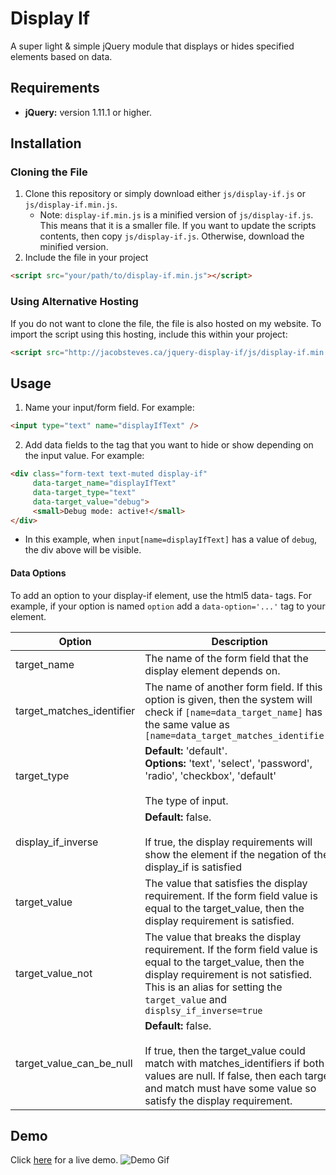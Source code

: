 # Display If
A super light & simple jQuery module that displays or hides specified elements based on data.

## Requirements
- <b>jQuery:</b> version 1.11.1 or higher.

## Installation
### Cloning the File
1. Clone this repository or simply download either `js/display-if.js` or `js/display-if.min.js`.
    - Note: `display-if.min.js` is a minified version of `js/display-if.js`. This means that it is a smaller file. If you want to update the scripts contents, then copy `js/display-if.js`. Otherwise, download the minified version.
2. Include the file in your project
```html
<script src="your/path/to/display-if.min.js"></script>
```

### Using Alternative Hosting
If you do not want to clone the file, the file is also hosted on my website. To import the script using this hosting, include this within your project:

```html
<script src="http://jacobsteves.ca/jquery-display-if/js/display-if.min.js"></script>
```

## Usage
1. Name your input/form field. For example:
```html
<input type="text" name="displayIfText" />
```

2. Add data fields to the tag that you want to hide or show depending on the input value. For example:

```html
<div class="form-text text-muted display-if"
     data-target_name="displayIfText"
     data-target_type="text"
     data-target_value="debug">
     <small>Debug mode: active!</small>
</div>
```
- In this example, when `input[name=displayIfText]` has a value of `debug`, the div above will be visible.

#### Data Options
To add an option to your display-if element, use the html5 data- tags. 
For example, if your option is named `option` add a `data-option='...'` tag to your element.

| Option             | Description |
| ------------------ | ----------- |
| target_name               | The name of the form field that the display element depends on. |
| target_matches_identifier | The name of another form field. If this option is given, then the system will check if `[name=data_target_name]` has the same value as `[name=data_target_matches_identifier]` |
| target_type        | <b>Default:</b> 'default'. <br><b>Options:</b> 'text', 'select', 'password', 'radio', 'checkbox', 'default' <br><br>The type of input. |
| display_if_inverse | <b>Default:</b> false. <br><br>If true, the display requirements will show the element if the negation of the display_if is satisfied |
| target_value       | The value that satisfies the display requirement. If the form field value is equal to the target_value, then the display requirement is satisfied. |
| target_value_not   | The value that breaks the display requirement. If the form field value is equal to the target_value, then the display requirement is not satisfied. This is an alias for setting the `target_value` and `displsy_if_inverse=true` |
| target_value_can_be_null   | <b>Default:</b> false. <br><br>If true, then the target_value could match with matches_identifiers if both values are null. If false, then each target and match must have some value so satisfy the display requirement. |

## Demo
Click [here](http://jacobsteves.ca/jquery-display-if) for a live demo.
![Demo Gif](demo/images/displayIf.gif)
